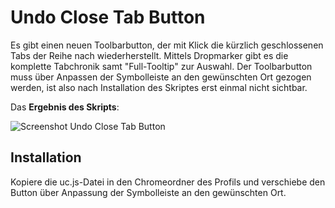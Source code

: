 # Undo Close Tab Button
Es gibt einen neuen Toolbarbutton, der mit Klick die kürzlich geschlossenen Tabs der Reihe nach wiederherstellt. Mittels Dropmarker gibt es die 
komplette Tabchronik samt "Full-Tooltip" zur Auswahl. Der Toolbarbutton muss über Anpassen der Symbolleiste an den gewünschten Ort gezogen werden, 
ist also nach Installation des Skriptes erst einmal nicht sichtbar.

Das **Ergebnis des Skripts**:

![Screenshot Undo Close Tab Button](https://github.com/ardiman/userChrome.js/raw/master/undoclosetabbutton/scr_undoclosetabbutton.png)

## Installation
Kopiere die uc.js-Datei in den Chromeordner des Profils und verschiebe den Button über Anpassung der Symbolleiste an den gewünschten Ort.